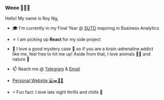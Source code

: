 ### Weee 👋😊🍰

Hello! My name is Roy Ng, 

- 🎓 I'm currently in my Final Year @ [SUTD](https://www.sutd.edu.sg/) majoring in Business Analytics

- ⚛️ I am picking up **React** for my side project

- 💬 I love a good mystery case 🔎 so if you are a brain-adrenaline addict like me, feel free to hit me up! 
  Aside from that, I love animals 🐢😺 and nature 🌱
  
- 📫 Reach me @ <a href="https://t.me/Banila97">Telegram</a> & <a href="mailto:royng34@gmail.com">Email</a>

- [Personal Website 💻✒️📄🌟](https://banila48.github.io/Bani/)

- ⚡ Fun fact: I love late night thrills and chills 👻

